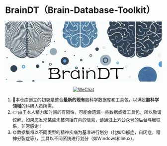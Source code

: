 # BrainDT（Brain-Database-Toolkit）



![](https://github.com/WalkJim197/BrainDT/blob/main/assets/OIG3.png?raw=true)



<p align="center">
  <a href="https://github.com/WalkJim197/BrainDT/blob/main/assets/wechat.jpg?raw=true"><img src="https://img.shields.io/badge/ 研途用脑-公众号-brightgreen.svg" alt="WeChat"></a>
</p>

1. :triangular_flag_on_post:本仓库创立的初衷是整合**最新的现有**脑科学数据库和工具包，以满足**脑科学领域**的科研人员所需。
2. :point_right:由于本人精力和时间的有限性，可能会遗漏一些数据或者工具包，所以敬请谅解。如果您发现某些未被包括在内的信息，请通过上方公众号的后台与我联系，非常感谢！
3. :sun_with_face:数据集将以不同类型的精神疾病为基准进行划分（比如抑郁症，自闭症，精神分裂症等），工具以不同系统进行划分（如Windows和linux）。

